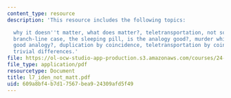 ```yaml
---
content_type: resource
description: 'This resource includes the following topics:

  why it doesn''t matter, what does matter?, teletransportation, not so fast, the
  branch-line case, the sleeping pill, is the analogy good?, murder while asleep,
  good analogy?, duplication by coincidence, teletransportation by coincidence, and
  trivial differences.'
file: https://ol-ocw-studio-app-production.s3.amazonaws.com/courses/24-03-relativism-reason-and-reality-spring-2005/609a8bf4b7d17567bea924309afd5f49_l7_iden_not_matt.pdf
file_type: application/pdf
resourcetype: Document
title: l7_iden_not_matt.pdf
uid: 609a8bf4-b7d1-7567-bea9-24309afd5f49
---
```


